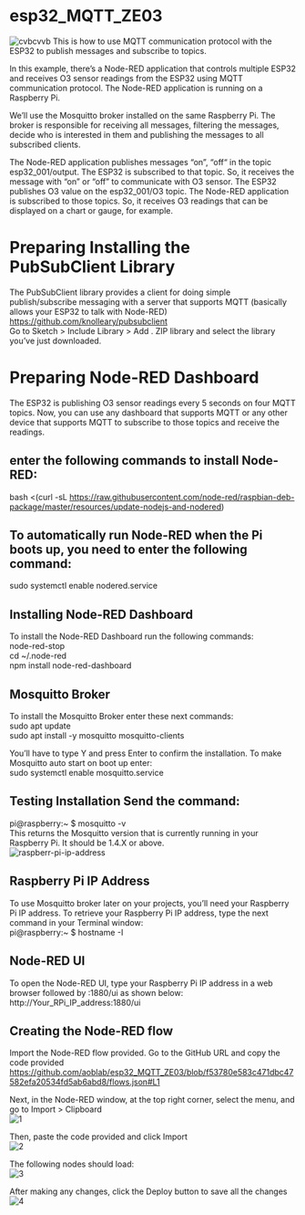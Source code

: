 # esp32_MQTT_ZE03
![cvbcvvb](https://user-images.githubusercontent.com/32832715/116376370-257e9b80-a84b-11eb-8fb2-a6792777a022.PNG)
This is how to use MQTT communication protocol with the ESP32 to publish messages and subscribe to topics.

In this example, there’s a Node-RED application that controls multiple ESP32 and receives O3 sensor readings from the ESP32 using MQTT communication protocol. The Node-RED application is running on a Raspberry Pi.

We’ll use the Mosquitto broker installed on the same Raspberry Pi. The broker is responsible for receiving all messages, filtering the messages, decide who is interested in them and publishing the messages to all subscribed clients.

The Node-RED application publishes messages “on”, “off“ in the topic esp32_001/output.
The ESP32 is subscribed to that topic. So, it receives the message with “on” or “off” to communicate with O3 sensor.
The ESP32 publishes O3 value on the esp32_001/O3 topic.
The Node-RED application is subscribed to those topics. So, it receives O3 readings that can be displayed on a chart or gauge, for example.

# Preparing Installing the PubSubClient Library
The PubSubClient library provides a client for doing simple publish/subscribe messaging with a server that supports MQTT (basically allows your ESP32 to talk with Node-RED)  
https://github.com/knolleary/pubsubclient  
Go to Sketch > Include Library > Add . ZIP library and select the library you’ve just downloaded.

# Preparing Node-RED Dashboard
The ESP32 is publishing O3 sensor readings every 5 seconds on four MQTT topics. Now, you can use any dashboard that supports MQTT or any other device that supports MQTT to subscribe to those topics and receive the readings.

## enter the following commands to install Node-RED:
bash <(curl -sL https://raw.githubusercontent.com/node-red/raspbian-deb-package/master/resources/update-nodejs-and-nodered)   

## To automatically run Node-RED when the Pi boots up, you need to enter the following command:
sudo systemctl enable nodered.service  

## Installing Node-RED Dashboard
To install the Node-RED Dashboard run the following commands:  
node-red-stop   
cd ~/.node-red   
npm install node-red-dashboard   

## Mosquitto Broker
To install the Mosquitto Broker enter these next commands:  
sudo apt update  
sudo apt install -y mosquitto mosquitto-clients  

You’ll have to type Y and press Enter to confirm the installation. To make Mosquitto auto start on boot up enter:  
sudo systemctl enable mosquitto.service

## Testing Installation Send the command:
pi@raspberry:~ $ mosquitto -v  
This returns the Mosquitto version that is currently running in your Raspberry Pi. It should be 1.4.X or above.  
![raspberr-pi-ip-address](https://user-images.githubusercontent.com/32832715/116501838-d426e880-a8ec-11eb-9671-6b361dacf701.png)  

## Raspberry Pi IP Address
To use Mosquitto broker later on your projects, you’ll need your Raspberry Pi IP address.
To retrieve your Raspberry Pi IP address, type the next command in your Terminal window:  
pi@raspberry:~ $ hostname -I

## Node-RED UI  
To open the Node-RED UI, type your Raspberry Pi IP address in a web browser followed by :1880/ui as shown below:   
http://Your_RPi_IP_address:1880/ui

## Creating the Node-RED flow  
Import the Node-RED flow provided. Go to the GitHub URL and copy the code provided  
https://github.com/aoblab/esp32_MQTT_ZE03/blob/f53780e583c471dbc47582efa20534fd5ab6abd8/flows.json#L1

Next, in the Node-RED window, at the top right corner, select the menu, and go to Import  > Clipboard  
![1](https://user-images.githubusercontent.com/32832715/116502988-f40bdb80-a8ef-11eb-8f8b-d6315cb9c3ab.png)

Then, paste the code provided and click Import  
![2](https://user-images.githubusercontent.com/32832715/116502991-f53d0880-a8ef-11eb-8246-3e286388ea66.PNG)

The following nodes should load:  
![3](https://user-images.githubusercontent.com/32832715/116503059-23224d00-a8f0-11eb-95c5-21bccc4003a2.PNG)

After making any changes, click the Deploy button to save all the changes  
![4](https://user-images.githubusercontent.com/32832715/116503069-29182e00-a8f0-11eb-8db1-75dde841e52a.png)

